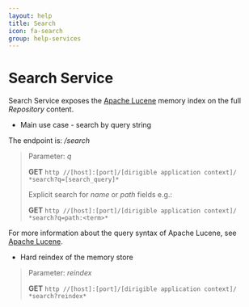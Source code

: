 ```yaml
---
layout: help
title: Search
icon: fa-search
group: help-services
---
```


Search Service
===

Search Service exposes the [Apache Lucene](http://lucene.apache.org/) memory index on the full *Repository* content.

* Main use case - search by query string

The endpoint is: */search*

> Parameter: *q*
> 
> **GET** `http //[host]:[port]/[dirigible application context]/ *search?q=[search_query]*`
> 
> Explicit search for *name* or *path* fields e.g.:
> 
> **GET** `http //[host]:[port]/[dirigible application context]/ *search?q=path:<term>*`


For more information about the query syntax of Apache Lucene, see [Apache Lucene](http://lucene.apache.org/core/2_9_4/queryparsersyntax.html).

* Hard reindex of the memory store

> Parameter: *reindex*
> 
> **GET** `http //[host]:[port]/[dirigible application context]/ *search?reindex*`